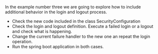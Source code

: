 In the example number three we are going to explore how to include additional behavior in the login and logout process.


* Check the new code included in the class SecurityConfiguration
* Check the login and logout definition. Execute a failed login or a logout and check what is happening.
* Change the current failure handler to the new one an repeat the login operation.
* Run the spring boot application in both cases.


